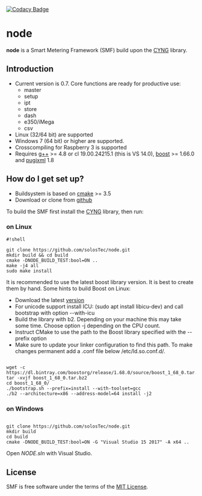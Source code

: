 [![Codacy Badge](https://api.codacy.com/project/badge/Grade/a2a3b4b68222433a8215f1ef8b39a02d)](https://www.codacy.com/app/solosTec/node?utm_source=github.com&amp;utm_medium=referral&amp;utm_content=solosTec/node&amp;utm_campaign=Badge_Grade)

# node
**node** is a Smart Metering Framework (SMF) build upon the [CYNG](https://github.com/solosTec/cyng) library.

## Introduction ##

* Current version is 0.7. Core functions are ready for productive use: 
  * master 
  * setup 
  * ipt 
  * store 
  * dash
  * e350/iMega
  * csv
* Linux (32/64 bit) are supported
* Windows 7 (64 bit) or higher are supported.
* Crosscompiling for Raspberry 3 is supported
* Requires [g++](https://gcc.gnu.org/) >= 4.8 or cl 19.00.24215.1 (this is VS 14.0), [boost](http://www.boost.org/) >= 1.66.0 and [pugixml](https://pugixml.org/) 1.8

## How do I get set up? ##

* Buildsystem is based on [cmake](http://www.cmake.org/) >= 3.5
* Download or clone from [github](https://github.com/solosTec/node.git)

To build the SMF first install the [CYNG](https://github.com/solosTec/cyng) library, then run:

### on Linux ###

```
#!shell

git clone https://github.com/solosTec/node.git
mkdir build && cd build
cmake -DNODE_BUILD_TEST:bool=ON ..
make -j4 all
sudo make install

```

It is recommended to use the latest boost library version. It is best to create them by hand.
Some hints to build Boost on Linux:

* Download the latest [version](https://dl.bintray.com/boostorg/release/1.68.0/source/boost_1_68_0.tar.bz2)
* For unicode support install ICU: (sudo apt install libicu-dev) and call bootstrap with option --with-icu
* Build the library with b2. Depending on your machine this may take some time. Choose option -j depending on the CPU count.
* Instruct CMake to use the path to the Boost library specified with the --prefix option
* Make sure to update your linker configuration to find this path. To make changes permanent add a .conf file below /etc/ld.so.conf.d/.


```

wget -c https://dl.bintray.com/boostorg/release/1.68.0/source/boost_1_68_0.tar.bz2
tar -xvjf boost_1_68_0.tar.bz2
cd boost_1_68_0/
./bootstrap.sh --prefix=install --with-toolset=gcc
./b2 --architecture=x86 --address-model=64 install -j2

```

### on Windows ###


```

git clone https://github.com/solosTec/node.git
mkdir build 
cd build
cmake -DNODE_BUILD_TEST:bool=ON -G "Visual Studio 15 2017" -A x64 ..

```

Open _NODE.sln_ with Visual Studio.


## License ##

SMF is free software under the terms of the [MIT License](https://github.com/solosTec/node/blob/master/LICENSE).
